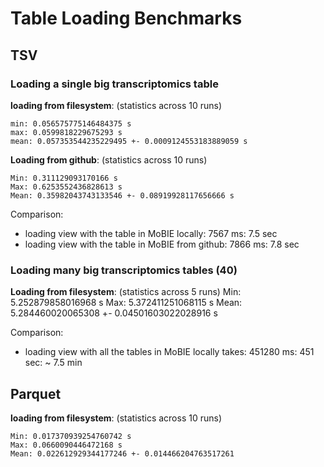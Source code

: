 # Table Loading Benchmarks

## TSV

### Loading a single big transcriptomics table

**loading from filesystem**: (statistics across 10 runs)
```
min: 0.056575775146484375 s
max: 0.0599818229675293 s
mean: 0.057353544235229495 +- 0.0009124553183889059 s
```

**Loading from github**: (statistics across 10 runs)
```
Min: 0.311129093170166 s
Max: 0.6253552436828613 s
Mean: 0.35982043743133546 +- 0.08919928117656666 s
```


Comparison:
- loading view with the table in MoBIE locally: 7567 ms: 7.5 sec
- loading view with the table in MoBIE from github: 7866 ms: 7.8 sec


### Loading many big transcriptomics tables (40)

**Loading from filesystem**: (statistics across 5 runs)
Min: 5.252879858016968 s
Max: 5.372411251068115 s
Mean: 5.284460020065308 +- 0.04501603022028916 s

Comparison:
- loading view with all the tables in MoBIE locally takes: 451280 ms: 451 sec: ~ 7.5 min


## Parquet

**loading from filesystem**: (statistics across 10 runs)
```
Min: 0.017370939254760742 s
Max: 0.0660090446472168 s
Mean: 0.022612929344177246 +- 0.014466204763517261
```


